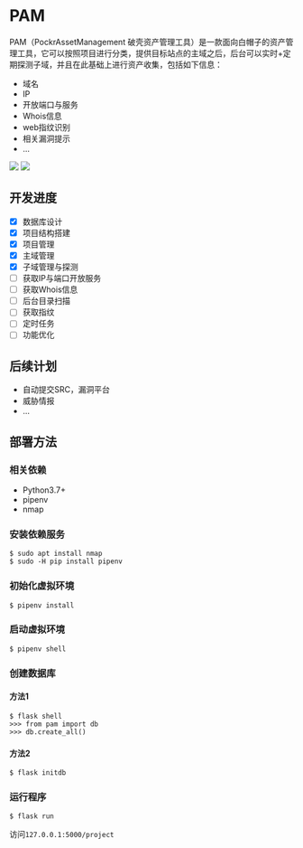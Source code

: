# PAM
PAM（PockrAssetManagement 破壳资产管理工具）是一款面向白帽子的资产管理工具，它可以按照项目进行分类，提供目标站点的主域之后，后台可以实时+定期探测子域，并且在此基础上进行资产收集，包括如下信息：

- 域名
- IP
- 开放端口与服务
- Whois信息
- web指纹识别
- 相关漏洞提示
- ...



![](https://other-1256870184.cos.ap-beijing.myqcloud.com/2019-10-09-127.0.0.1_5000_project%20-1-.png)
![](https://other-1256870184.cos.ap-beijing.myqcloud.com/2019-10-09-127.0.0.1_5000_project_2.png)
## 开发进度
- [x] 数据库设计
- [x] 项目结构搭建
- [x] 项目管理
- [x] 主域管理
- [x] 子域管理与探测
- [ ] 获取IP与端口开放服务
- [ ] 获取Whois信息
- [ ] 后台目录扫描
- [ ] 获取指纹
- [ ] 定时任务
- [ ] 功能优化

## 后续计划
- 自动提交SRC，漏洞平台
- 威胁情报
- ...

## 部署方法
### 相关依赖
- Python3.7+
- pipenv
- nmap

### 安装依赖服务
```
$ sudo apt install nmap
$ sudo -H pip install pipenv
```

### 初始化虚拟环境
```
$ pipenv install 
```

### 启动虚拟环境
```
$ pipenv shell 
```

### 创建数据库
#### 方法1
```
$ flask shell
>>> from pam import db
>>> db.create_all()
```
#### 方法2
```
$ flask initdb
```
### 运行程序
```
$ flask run 
```

访问`127.0.0.1:5000/project`



